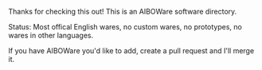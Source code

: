Thanks for checking this out! This is an AIBOWare software directory.

Status: Most offical English wares, no custom wares, no prototypes, no wares in other languages.

If you have AIBOWare you'd like to add, create a pull request and I'll merge it.
